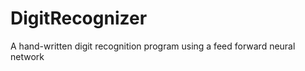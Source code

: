 DigitRecognizer
===============

A hand-written digit recognition program using a feed forward neural network
